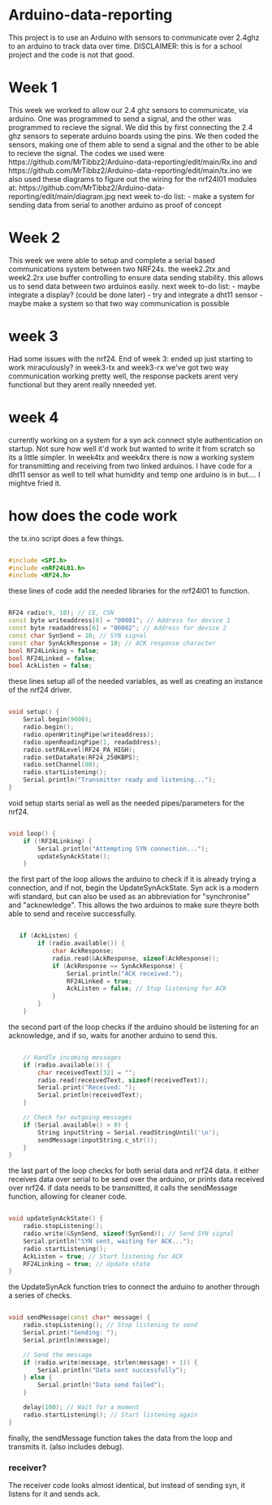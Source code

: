 # Arduino-data-reporting
This project is to use an Arduino with sensors to communicate over 2.4ghz to an arduino to track data over time. DISCLAIMER: this is for a school project and the code is not that good.
<h1>Week 1</h1>
This week we worked to allow our 2.4 ghz sensors to communicate, via arduino. One was programmed to send a signal, and the other was programmed to recieve the signal. We did this by first connecting the 2.4 ghz sensors to seperate arduino boards using the pins. We then coded the sensors, making one of them able to send a signal and the other to be able to recieve the signal. The codes we used were https://github.com/MrTibbz2/Arduino-data-reporting/edit/main/Rx.ino 
and https://github.com/MrTibbz2/Arduino-data-reporting/edit/main/tx.ino 
we also used these diagrams to figure out the wiring for the nrf24l01 modules at: https://github.com/MrTibbz2/Arduino-data-reporting/edit/main/diagram.jpg 
next week to-do list:
- make a system for sending data from serial to another arduino as proof of concept
<h1>Week 2</h1>
This week we were able to setup and complete a serial based communications system between two NRF24s.
the week2.2tx and week2.2rx use buffer controlling to ensure data sending stability. 
this allows us to send data between two arduinos easily.
next week to-do list:
- maybe integrate a display? (could be done later)
- try and integrate a dht11 sensor
- maybe make a system so that two way communication is possible

<H1>week 3</H1>
Had some issues with the nrf24.
End of week 3: ended up just starting to work miraculously? in week3-tx and week3-rx we've got two way communication working pretty well, the response packets arent very functional but they arent really nneeded yet.

<h1>week 4</h1>
currently working on a system for a syn ack connect style authentication on startup. Not sure how well it'd work but wanted to write it from scratch so its a little simpler. In week4tx and week4rx there is now a working system for transmitting and receiving from two linked arduinos. I have code for a dht11 sensor as well to tell what humidity and temp one arduino is in but.... I mightve fried it.
<h1>how does the code work</h1>
the tx.ino script does a few things. 

```cpp

#include <SPI.h>
#include <nRF24L01.h>
#include <RF24.h>

```

these lines of code add the needed libraries for the nrf24l01 to function.
 ```cpp

RF24 radio(9, 10); // CE, CSN
const byte writeaddress[6] = "00001"; // Address for device 1
const byte readaddress[6] = "00002"; // Address for device 2
const char SynSend = 10; // SYN signal
const char SynAckResponse = 10; // ACK response character
bool RF24Linking = false;
bool RF24Linked = false;
bool AckListen = false;

```

these lines setup all of the needed variables, as well as creating an instance of the nrf24 driver.

```cpp

void setup() {
    Serial.begin(9600);
    radio.begin();
    radio.openWritingPipe(writeaddress);
    radio.openReadingPipe(1, readaddress);
    radio.setPALevel(RF24_PA_HIGH);
    radio.setDataRate(RF24_250KBPS);
    radio.setChannel(80);
    radio.startListening();
    Serial.println("Transmitter ready and listening...");
}

```
void setup starts serial as well as the needed pipes/parameters for the nrf24.

```cpp

void loop() {
    if (!RF24Linking) {
        Serial.println("Attempting SYN connection...");
        updateSynAckState();
    }

```
the first part of the loop allows the arduino to check if it is already trying a connection, and if not, begin the UpdateSynAckState. Syn ack is a modern wifi standard, but can also be used as an abbreviation for "synchronise" and "acknowledge". This allows the two arduinos to make sure theyre both able to send and receive successfully.

```cpp

   if (AckListen) {
        if (radio.available()) {
            char AckResponse;
            radio.read(&AckResponse, sizeof(AckResponse));
            if (AckResponse == SynAckResponse) {
                Serial.println("ACK received.");
                RF24Linked = true;
                AckListen = false; // Stop listening for ACK
            }
        }
    }

```

the second part of the loop checks if the arduino should be listening for an acknowledge, and if so, waits for another arduino to send this.

```cpp

    // Handle incoming messages
    if (radio.available()) {
        char receivedText[32] = "";
        radio.read(receivedText, sizeof(receivedText));
        Serial.print("Received: ");
        Serial.println(receivedText);
    }

    // Check for outgoing messages
    if (Serial.available() > 0) {
        String inputString = Serial.readStringUntil('\n');
        sendMessage(inputString.c_str());
    }
}

```
the last part of the loop checks for both serial data and nrf24 data. it either receives data over serial to be send over the arduino, or prints data received over nrf24. if data needs to be transmitted, it calls the sendMessage function, allowing for cleaner code.

```cpp

void updateSynAckState() {
    radio.stopListening();
    radio.write(&SynSend, sizeof(SynSend)); // Send SYN signal
    Serial.println("SYN sent, waiting for ACK...");
    radio.startListening();
    AckListen = true; // Start listening for ACK
    RF24Linking = true; // Update state
}

```
the UpdateSynAck function tries to connect the arduino to another through a series of checks.

```cpp

void sendMessage(const char* message) {
    radio.stopListening(); // Stop listening to send
    Serial.print("Sending: ");
    Serial.println(message);

    // Send the message
    if (radio.write(message, strlen(message) + 1)) {
        Serial.println("Data sent successfully");
    } else {
        Serial.println("Data send failed");
    }

    delay(100); // Wait for a moment
    radio.startListening(); // Start listening again
}

```

finally, the sendMessage function takes the data from the loop and transmits it. (also includes debug).


<h3>receiver?</h3>
The receiver code looks almost identical, but instead of sending syn, it listens for it and sends ack.



